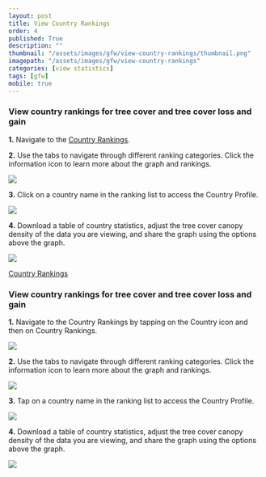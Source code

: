 ```yaml
---
layout: post
title: View Country Rankings
order: 4
published: True
description: ""
thumbnail: "/assets/images/gfw/view-country-rankings/thumbnail.png"
imagepath: "/assets/images/gfw/view-country-rankings"
categories: [view statistics]
tags: [gfw]
mobile: true
---
```





<div id="desktopContent" class="content">
  <h3>View country rankings for tree cover and tree cover loss and gain</h3>
  <p><strong>1.</strong> Navigate to the <a href="/countries/overview" target='_blank'>Country Rankings</a>.</p>
  <p><strong>2.</strong> Use the tabs to navigate through different ranking categories. Click the information icon to learn more about the graph and rankings.</p>
  <p><img src="{{site.baseurl}}{{page.imagepath}}/desktop/desktop1.png"/></p>
  <p><strong>3.</strong> Click on a country name in the ranking list to access the Country Profile.</p>
  <p><img src="{{site.baseurl}}{{page.imagepath}}/desktop/desktop2.png"/></p>
  <p><strong>4.</strong> Download a table of country statistics, adjust the tree cover canopy density of the data you are viewing, and share the graph using the options above the graph.</p>
  <p><img src="{{site.baseurl}}{{page.imagepath}}/desktop/desktop3.png"/></p>
  <p><a class="btn green medium" href='/countries/overview' target='_blank'>Country Rankings</a></p>
</div>

<div id="mobileContent" class="content">
  <h3>View country rankings for tree cover and tree cover loss and gain</h3>
  <p><strong>1.</strong> Navigate to the Country Rankings by tapping on the Country icon and then on Country Rankings.</p>
  <p><img src="{{site.baseurl}}{{page.imagepath}}/mobile/mobile1.png"/></p>
  <p><strong>2.</strong> Use the tabs to navigate through different ranking categories. Click the information icon to learn more about the graph and rankings.</p>
  <p><img src="{{site.baseurl}}{{page.imagepath}}/mobile/mobile2.png"/></p>
  <p><strong>3.</strong> Tap on a country name in the ranking list to access the Country Profile.</p>
  <p><img src="{{site.baseurl}}{{page.imagepath}}/mobile/mobile3.png"/></p>
  <p><strong>4.</strong> Download a table of country statistics, adjust the tree cover canopy density of the data you are viewing, and share the graph using the options above the graph.</p>
  <p><img src="{{site.baseurl}}{{page.imagepath}}/mobile/mobile4.png"/></p>
</div>
